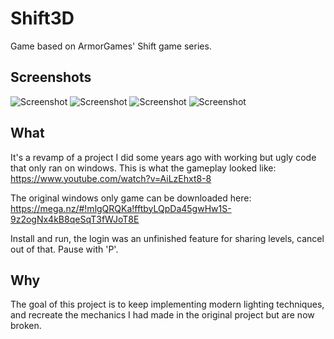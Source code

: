 # Shift3D
Game based on ArmorGames' Shift game series.

## Screenshots
![Screenshot](https://i.imgur.com/jF5aFB7.png)
![Screenshot](https://i.imgur.com/OEQ3a6q.png)
![Screenshot](https://i.imgur.com/vcQJOib.png)
![Screenshot](https://i.imgur.com/TphwzIF.png)

## What
It's a revamp of a project I did some years ago with working but ugly code that only ran on windows. This is what the gameplay looked like:
https://www.youtube.com/watch?v=AiLzEhxt8-8

The original windows only game can be downloaded here: https://mega.nz/#!mlgQRQKa!fftbyLQpDa45gwHw1S-9z2ogNx4kB8qeSqT3fWJoT8E

Install and run, the login was an unfinished feature for sharing levels, cancel out of that. Pause with 'P'.

## Why
The goal of this project is to keep implementing modern lighting techniques, and recreate the mechanics I had made in the original project but are now broken.
